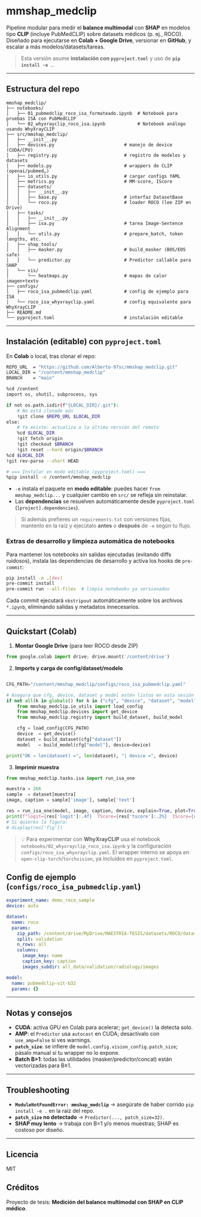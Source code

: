 # mmshap_medclip

Pipeline modular para medir el **balance multimodal** con **SHAP** en modelos tipo **CLIP** (incluye PubMedCLIP) sobre datasets médicos (p. ej., ROCO). Diseñado para ejecutarse en **Colab + Google Drive**, versionar en **GitHub**, y escalar a más modelos/datasets/tareas.

> Esta versión asume **instalación con `pyproject.toml`** y uso de **`pip install -e .`**.

---

## Estructura del repo

```
mmshap_medclip/
├── notebooks/
│   ├── 01_pubmedclip_roco_isa_formateado.ipynb  # Notebook para pruebas ISA con PubMedCLIP
│   └── 02_whyxrayclip_roco_isa.ipynb            # Notebook análogo usando WhyXrayCLIP
├── src/mmshap_medclip/
│   ├── __init__.py
│   ├── devices.py                          # manejo de device (CUDA/CPU)
│   ├── registry.py                         # registro de modelos y datasets
│   ├── models.py                           # wrappers de CLIP (openai/pubmed…)
│   ├── io_utils.py                         # cargar configs YAML
│   ├── metrics.py                          # MM-score, IScore
│   ├── datasets/
│   │   ├── __init__.py
│   │   ├── base.py                         # interfaz DatasetBase
│   │   └── roco.py                         # loader ROCO (lee ZIP en Drive)
│   ├── tasks/
│   │   ├── __init__.py
│   │   ├── isa.py                          # tarea Image-Sentence Alignment
│   │   └── utils.py                        # prepare_batch, token lengths, etc.
│   ├── shap_tools/
│   │   ├── masker.py                       # build_masker (BOS/EOS safe)
│   │   └── predictor.py                    # Predictor callable para SHAP
│   └── vis/
│       └── heatmaps.py                     # mapas de calor imagen+texto
├── configs/
│   ├── roco_isa_pubmedclip.yaml            # config de ejemplo para ISA
│   └── roco_isa_whyxrayclip.yaml           # config equivalente para WhyXrayCLIP
├── README.md
└── pyproject.toml                          # instalación editable
```

---

## Instalación (editable) con `pyproject.toml`

En **Colab** o local, tras clonar el repo:

```bash
REPO_URL  = "https://github.com/Alberto-97sc/mmshap_medclip.git"
LOCAL_DIR = "/content/mmshap_medclip"
BRANCH    = "main"

%cd /content
import os, shutil, subprocess, sys

if not os.path.isdir(f"{LOCAL_DIR}/.git"):
    # No está clonado aún
    !git clone $REPO_URL $LOCAL_DIR
else:
    # Ya existe: actualiza a la última versión del remoto
    %cd $LOCAL_DIR
    !git fetch origin
    !git checkout $BRANCH
    !git reset --hard origin/$BRANCH
%cd $LOCAL_DIR
!git rev-parse --short HEAD

```

```bash
# === Instalar en modo editable (pyproject.toml) ===
%pip install -e /content/mmshap_medclip

```


- `-e` instala el paquete en **modo editable**: puedes hacer `from mmshap_medclip...` y cualquier cambio en `src/` se refleja sin reinstalar.
- Las **dependencias** se resuelven automáticamente desde `pyproject.toml` (`[project].dependencies`).

> Si además prefieres un `requirements.txt` con versiones fijas, mantenlo en la raíz y ejecútalo **antes** o **después** de `-e` según tu flujo.

### Extras de desarrollo y limpieza automática de notebooks

Para mantener los notebooks sin salidas ejecutadas (evitando diffs ruidosos), instala las dependencias de desarrollo y activa los hooks de `pre-commit`:

```bash
pip install -e .[dev]
pre-commit install
pre-commit run --all-files  # limpia notebooks ya versionados
```

Cada commit ejecutará `nbstripout` automáticamente sobre los archivos `*.ipynb`, eliminando salidas y metadatos innecesarios.

---

## Quickstart (Colab)

1) **Montar Google Drive** (para leer ROCO desde ZIP)
```python
from google.colab import drive; drive.mount('/content/drive')
```

2) **Imports y carga de config/dataset/modelo**
```python

CFG_PATH="/content/mmshap_medclip/configs/roco_isa_pubmedclip.yaml"

# Asegura que cfg, device, dataset y model estén listos en esta sesión
if not all(k in globals() for k in ("cfg", "device", "dataset", "model")):
    from mmshap_medclip.io_utils import load_config
    from mmshap_medclip.devices import get_device
    from mmshap_medclip.registry import build_dataset, build_model

    cfg = load_config(CFG_PATH)
    device  = get_device()
    dataset = build_dataset(cfg["dataset"])
    model   = build_model(cfg["model"], device=device)

print("OK → len(dataset) =", len(dataset), "| device =", device)

```
3) **Imprimir muestra**

```python
from mmshap_medclip.tasks.isa import run_isa_one

muestra = 266
sample  = dataset[muestra]
image, caption = sample['image'], sample['text']

res = run_isa_one(model, image, caption, device, explain=True, plot=True)
print(f"logit={res['logit']:.4f}  TScore={res['tscore']:.2%}  IScore={res['iscore']:.2%}")
# Si quieres la figura:
# display(res['fig'])

```

> 💡 Para experimentar con **WhyXrayCLIP** usa el notebook `notebooks/02_whyxrayclip_roco_isa.ipynb` y la configuración `configs/roco_isa_whyxrayclip.yaml`. El wrapper interno se apoya en `open-clip-torch`/`torchvision`, ya incluidos en `pyproject.toml`.



## Config de ejemplo (`configs/roco_isa_pubmedclip.yaml`)

```yaml
experiment_name: demo_roco_sample
device: auto

dataset:
  name: roco
  params:
    zip_path: /content/drive/MyDrive/MAESTRIA-TESIS/datasets/ROCO/dataset_roco.zip
    split: validation
    n_rows: all
    columns:
      image_key: name
      caption_key: caption
      images_subdir: all_data/validation/radiology/images

model:
  name: pubmedclip-vit-b32
  params: {}
```

---

## Notas y consejos
- **CUDA**: activa GPU en Colab para acelerar; `get_device()` la detecta solo.
- **AMP**: el `Predictor` usa `autocast` en CUDA; desactívalo con `use_amp=False` si ves warnings.
- **`patch_size`**: se infiere de `model.config.vision_config.patch_size`; pásalo manual si tu wrapper no lo expone.
- **Batch B>1**: todas las utilidades (masker/predictor/concat) están vectorizadas para B≥1.

---

## Troubleshooting
- **`ModuleNotFoundError: mmshap_medclip`** → asegúrate de haber corrido `pip install -e .` en la raíz del repo.
- **`patch_size` no detectado** → `Predictor(..., patch_size=32)`.
- **SHAP muy lento** → trabaja con B=1 y/o menos muestras; SHAP es costoso por diseño.

---

## Licencia
MIT

## Créditos
Proyecto de tesis: **Medición del balance multimodal con SHAP en CLIP médico**.
